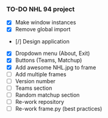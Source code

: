 ### TO-DO NHL 94 project

- [x] Make window instances
- [x] Remove global import
- [/] Design application
- [x] Dropdown menu (About, Exit)
- [x] Buttons (Teams, Matchup)
- [x] Add awesome NHL.jpg to frame
- [ ] Add multiple frames
- [ ] Version number
- [ ] Teams section
- [ ] Random matchup section
- [ ] Re-work repository
- [ ] Re-work frame.py (best practices)
